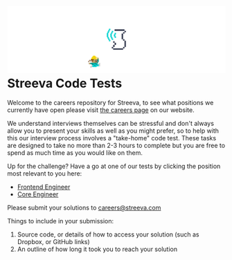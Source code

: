 # ![Streeva](images/careers.png "Streeva") Streeva Code Tests

Welcome to the careers repository for Streeva, to see what positions we currently have open please visit [the careers page](https://streeva.com/careers/) on our website.

We understand interviews themselves can be stressful and don't always allow you to present your skills as well as you might prefer, so to help with this our interview process involves a "take-home" code test. These tasks are designed to take no more than 2-3 hours to complete but you are free to spend as much time as you would like on them.

Up for the challenge? Have a go at one of our tests by clicking the position most relevant to you here:

* [Frontend Engineer](frontend.engineer/)
* [Core Engineer](core.engineer/)

Please submit your solutions to careers@streeva.com

Things to include in your submission:

1. Source code, or details of how to access your solution (such as Dropbox, or GitHub links)
2. An outline of how long it took you to reach your solution